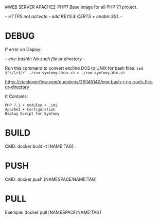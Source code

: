 #WEB SERVER APACHE2-PHP7 
Base image for all PHP 7.1 project.

*- HTTPS not activate - add KEYS & CERTS + enable SSL -*


DEBUG
======
If error on Deploy:

*- env: bash\r: No such file or directory -*

Run this command to convert endline DOS to UNIX for bash files:
`sed $'s/\r$//' ./run-symfony.Unix.sh > ./run-symfony.Win.sh`


<https://stackoverflow.com/questions/29045140/env-bash-r-no-such-file-or-directory>


It Contains:

    PHP 7.1 + modules + .ini
    Apache2 + Configuration
    Deploy Script for Symfony


BUILD
=====
CMD:
docker build -t [NAME:TAG] .

PUSH
====
CMD:
docker push [NAMESPACE/NAME:TAG]

PULL
====
Exemple:
docker pull [NAMESPACE/NAME:TAG]



